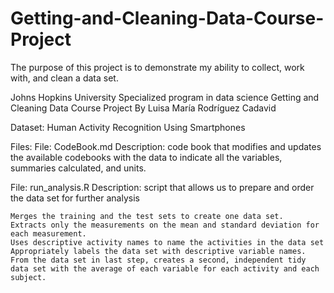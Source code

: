 # Getting-and-Cleaning-Data-Course-Project
The purpose of this project is to demonstrate my ability to collect, work with, and clean a data set.

Johns Hopkins University
Specialized program in data science
Getting and Cleaning Data Course Project
By Luisa María Rodríguez Cadavid

Dataset:
Human Activity Recognition Using Smartphones

Files:
  File: CodeBook.md
  Description: code book that modifies and updates the available codebooks with the data to indicate all the variables, summaries calculated, and units.

  File: run_analysis.R
  Description: script that allows us to prepare and order the data set for further analysis

    Merges the training and the test sets to create one data set.
    Extracts only the measurements on the mean and standard deviation for each measurement.
    Uses descriptive activity names to name the activities in the data set
    Appropriately labels the data set with descriptive variable names.
    From the data set in last step, creates a second, independent tidy data set with the average of each variable for each activity and each subject.
